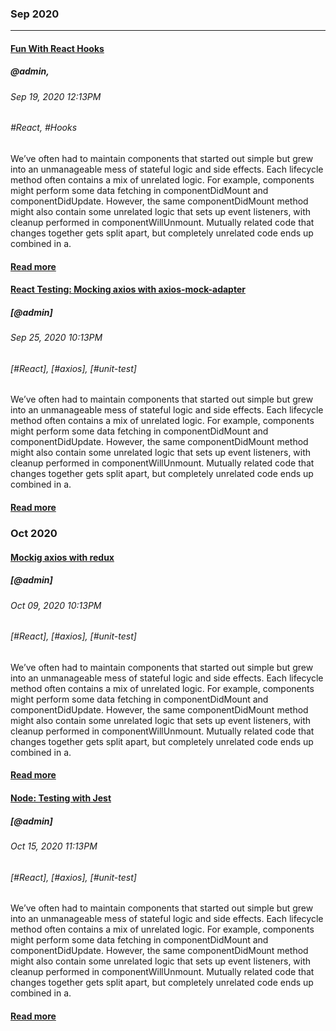 ### Sep 2020
---
#### [Fun With React Hooks](/001)
##### @admin,
###### Sep 19, 2020 12:13PM
###### #React, #Hooks
We’ve often had to maintain components that started out simple but grew into an unmanageable mess of stateful logic and side effects. Each lifecycle method often contains a mix of unrelated logic. For example, components might perform some data fetching in componentDidMount and componentDidUpdate. However, the same componentDidMount method might also contain some unrelated logic that sets up event listeners, with cleanup performed in componentWillUnmount. Mutually related code that changes together gets split apart, but completely unrelated code ends up combined in a.
#### [Read more](/002)
#### [React Testing: Mocking axios with axios-mock-adapter](/001)
##### [@admin]
###### Sep 25, 2020 10:13PM
###### [#React], [#axios], [#unit-test]
We’ve often had to maintain components that started out simple but grew into an unmanageable mess of stateful logic and side effects. Each lifecycle method often contains a mix of unrelated logic. For example, components might perform some data fetching in componentDidMount and componentDidUpdate. However, the same componentDidMount method might also contain some unrelated logic that sets up event listeners, with cleanup performed in componentWillUnmount. Mutually related code that changes together gets split apart, but completely unrelated code ends up combined in a.
#### [Read more](/002)
### Oct 2020
#### [Mockig axios with redux](http://github.com)
##### [@admin]
###### Oct 09, 2020 10:13PM
###### [#React], [#axios], [#unit-test]
We’ve often had to maintain components that started out simple but grew into an unmanageable mess of stateful logic and side effects. Each lifecycle method often contains a mix of unrelated logic. For example, components might perform some data fetching in componentDidMount and componentDidUpdate. However, the same componentDidMount method might also contain some unrelated logic that sets up event listeners, with cleanup performed in componentWillUnmount. Mutually related code that changes together gets split apart, but completely unrelated code ends up combined in a.
#### [Read more](/002)
#### [Node: Testing with Jest](http://github.com)
##### [@admin]
###### Oct 15, 2020 11:13PM
###### [#React], [#axios], [#unit-test]
We’ve often had to maintain components that started out simple but grew into an unmanageable mess of stateful logic and side effects. Each lifecycle method often contains a mix of unrelated logic. For example, components might perform some data fetching in componentDidMount and componentDidUpdate. However, the same componentDidMount method might also contain some unrelated logic that sets up event listeners, with cleanup performed in componentWillUnmount. Mutually related code that changes together gets split apart, but completely unrelated code ends up combined in a.
#### [Read more](/002)

